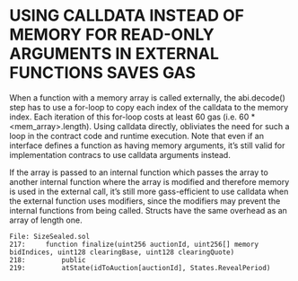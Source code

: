 # USING CALLDATA INSTEAD OF MEMORY FOR READ-ONLY ARGUMENTS IN EXTERNAL FUNCTIONS SAVES GAS

When a function with a memory array is called externally, the abi.decode() step has to use a for-loop to copy each index of the calldata to the memory index. Each iteration of this for-loop costs at least 60 gas (i.e. 60 * <mem_array>.length). Using calldata directly, obliviates the need for such a loop in the contract code and runtime execution. Note that even if an interface defines a function as having memory arguments, it’s still valid for implementation contracs to use calldata arguments instead.

If the array is passed to an internal function which passes the array to another internal function where the array is modified and therefore memory is used in the external call, it’s still more gass-efficient to use calldata when the external function uses modifiers, since the modifiers may prevent the internal functions from being called. Structs have the same overhead as an array of length one.

```solidity
File: SizeSealed.sol
217:     function finalize(uint256 auctionId, uint256[] memory bidIndices, uint128 clearingBase, uint128 clearingQuote)
218:         public
219:         atState(idToAuction[auctionId], States.RevealPeriod)
```